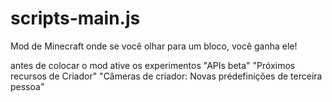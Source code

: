 # scripts-main.js
Mod de Minecraft onde se você olhar para um bloco, você ganha ele! 

antes de colocar o mod ative os experimentos "APIs beta" "Próximos recursos de Criador" "Câmeras de criador: Novas prédefinições de terceira pessoa"
